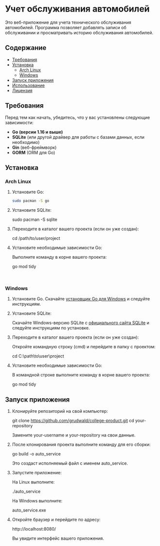 # Учет обслуживания автомобилей

Это веб-приложение для учета технического обслуживания автомобилей. Программа позволяет добавлять записи об обслуживании и просматривать историю обслуживания автомобилей.

## Содержание

- [Требования](#требования)
- [Установка](#установка)
  - [Arch Linux](#arch-linux)
  - [Windows](#windows)
- [Запуск приложения](#запуск-приложения)
- [Использование](#использование)
- [Лицензия](#лицензия)

## Требования

Перед тем как начать, убедитесь, что у вас установлены следующие зависимости:

- **Go (версии 1.16 и выше)**
- **SQLite** (или другой драйвер для работы с базами данных, если необходимо)
- **Gin** (веб-фреймворк)
- **GORM** (ORM для Go)

## Установка

### Arch Linux

1. Установите Go:

   ```bash
   sudo pacman -S go
2. Установите SQLite:

   sudo pacman -S sqlite

3. Переходите в каталог вашего проекта (если он уже создан):

   cd /path/to/user/project

4. Установите необходимые зависимости Go:

   Выполните команду в корне вашего проекта:

   go mod tidy

<br>

### Windows

1. Установите Go. Скачайте [установщик Go для Windows](https://golang.org/dl/) и следуйте инструкциям.

2. Установите SQLite:

   Скачайте Windows-версию SQLite с [официального сайта SQLite](https://www.sqlite.org/download.html) и следуйте инструкциям по установке.

3. Переходите в каталог вашего проекта (если он уже создан):

   Откройте командную строку (cmd) и перейдите в папку с проектом:

   cd C:\path\to\user\project

4. Установите необходимые зависимости Go:

   В командной строке выполните команду в корне вашего проекта:

   go mod tidy

## Запуск приложения

1. Клонируйте репозиторий на свой компьютер:

   git clone https://github.com/grudwald/college-product.git
   cd your-repository

   Замените your-username и your-repository на свои данные.

2. После клонирования проекта выполните команду для его сборки:

   go build -o auto_service

   Это создаст исполняемый файл с именем auto_service.

3. Запустите приложение:

   На Linux выполните:

   ./auto_service

   На Windows выполните:

   auto_service.exe

4. Откройте браузер и перейдите по адресу:

   http://localhost:8080/

   Вы увидите интерфейс вашего приложения.
